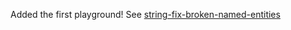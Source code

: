 Added the first playground! See [string-fix-broken-named-entities](/os/string-fix-broken-named-entities/play/)
